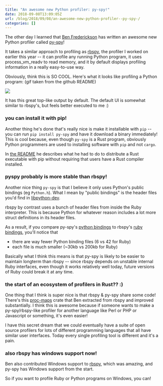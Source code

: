 ```yaml
---
title: "An awesome new Python profiler: py-spy!"
date: 2018-09-08T13:09:05Z
url: /blog/2018/09/08/an-awesome-new-python-profiler--py-spy-/
categories: []
---
```


The other day I learned that [Ben Frederickson](https://twitter.com/benfrederickson) has written an awesome new Python profiler
called [py-spy](https://github.com/benfred/py-spy)!

It takes a similar approach to profiling as [rbspy](https://rbspy.github.io), the profiler I worked
on earlier this year -- it can profile any running Python program, it uses process_vm_readv to read
memory, and it by default displays profiling information in a really easy-to-use way.

Obviously, think this is SO COOL. Here's what it looks like profiling a Python program: (gif taken
from the github README)

<img src="https://raw.githubusercontent.com/benfred/py-spy/8ea64fae73b746a5167798d9dc46e24939d395eb/images/console_viewer.gif">

It has this great top-like output by default. The default UI is somewhat similar to rbspy's, but
feels better executed to me :)

### you can install it with pip!

Another thing he's done that's really nice is make it installable with `pip` -- you can run `pip install
py-spy` and have it download a binary immediately! This is cool because, even though `py-spy` is a
Rust program, obviously Python programmers are used to installing software with `pip` and not
`cargo`.

In [the README](https://github.com/benfred/py-spy) he describes what he had to do to distribute a
Rust executable with pip without requiring that users have a Rust compiler installed.


### pyspy probably is more stable than rbspy!

Another nice thing `py-spy` is that I believe it only uses Python's public
bindings (eg `Python.h`). What I mean by "public bindings" is the header files you'd find in
[libpython-dev](https://packages.ubuntu.com/trusty/amd64/libpython2.7-dev/filelist).

rbspy by contrast uses a bunch of header files from inside the Ruby interpreter. This is because
Python for whatever reason includes a lot more struct definitions in its header files.

As a result, if you compare py-spy's [python bindings](https://github.com/benfred/py-spy/tree/master/src/python_bindings) to rbspy's [ruby bindings](https://github.com/rbspy/rbspy/tree/master/ruby-structs/src), you'll notice that

* there are way fewer Python binding files (6 vs 42 for Ruby)
* each file is much smaller (~30kb vs 200kb for Ruby)

Basically what I think this means is that py-spy is likely to be easier to maintain longterm than
rbspy -- since rbspy depends on unstable internal Ruby interfaces, even though it works relatively
well today, future versions of Ruby could break it at any time.

### the start of an ecosystem of profilers in Rust?? :)

One thing that I think is super nice is that rbspy & py-spy share some code! There's this
[proc-maps](https://github.com/benfred/proc-maps) crate that Ben extracted from rbspy and improved
substantially. I think this is awesome because if someone wants to make a py-spy/rbspy-like profiler
for another language like Perl or PHP or Javascript or something, it's even easier!

I have this secret dream that we could eventually have a suite of open source profilers for lots of
different programming languages that all have similar user interfaces. Today every single profiling
tool is different and it's a pain. 

### also rbspy has windows support now!

Ben also contributed Windows support to [rbspy](https://github.com/rbspy/rbspy), which was amazing,
and py-spy has Windows support from the start.

So if you want to profile Ruby or Python programs on Windows, you can!
